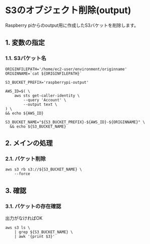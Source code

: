 <!-- omit in toc -->
# S3のオブジェクト削除(output)

Raspberry piからのoutput用に作成したS3バケットを削除します。

## 1. 変数の指定

### 1.1. S3バケット名

    ORIGINFILEPATH='/home/ec2-user/environment/originname'
    ORIGINNAME=`cat ${ORIGINFILEPATH}`

    S3_BUCKET_PREFIX='raspberrypi-output'

    AWS_ID=$( \
        aws sts get-caller-identity \
            --query 'Account' \
            --output text \
    ) \
    && echo ${AWS_ID}

    S3_BUCKET_NAME="${S3_BUCKET_PREFIX}-${AWS_ID}-${ORIGINNAME}" \
      && echo ${S3_BUCKET_NAME}

## 2. メインの処理

### 2.1. バケット削除

    aws s3 rb s3://${S3_BUCKET_NAME} \
        --force

## 3. 確認

### 3.1. バケットの存在確認

出力がなければOK

    aws s3 ls \
        | grep ${S3_BUCKET_NAME} \
        | awk '{print $3}'
